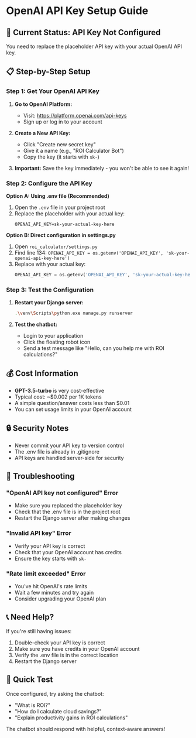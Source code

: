 # OpenAI API Key Setup Guide

## 🚨 Current Status: API Key Not Configured

You need to replace the placeholder API key with your actual OpenAI API key.

## 📋 Step-by-Step Setup

### Step 1: Get Your OpenAI API Key

1. **Go to OpenAI Platform:**
   - Visit: https://platform.openai.com/api-keys
   - Sign up or log in to your account

2. **Create a New API Key:**
   - Click "Create new secret key"
   - Give it a name (e.g., "ROI Calculator Bot")
   - Copy the key (it starts with `sk-`)

3. **Important:** Save the key immediately - you won't be able to see it again!

### Step 2: Configure the API Key

**Option A: Using .env file (Recommended)**

1. Open the `.env` file in your project root
2. Replace the placeholder with your actual key:
   ```
   OPENAI_API_KEY=sk-your-actual-key-here
   ```

**Option B: Direct configuration in settings.py**

1. Open `roi_calculator/settings.py`
2. Find line 134: `OPENAI_API_KEY = os.getenv('OPENAI_API_KEY', 'sk-your-openai-api-key-here')`
3. Replace with your actual key:
   ```python
   OPENAI_API_KEY = os.getenv('OPENAI_API_KEY', 'sk-your-actual-key-here')
   ```

### Step 3: Test the Configuration

1. **Restart your Django server:**
   ```bash
   .\venv\Scripts\python.exe manage.py runserver
   ```

2. **Test the chatbot:**
   - Login to your application
   - Click the floating robot icon
   - Send a test message like "Hello, can you help me with ROI calculations?"

## 💰 Cost Information

- **GPT-3.5-turbo** is very cost-effective
- Typical cost: ~$0.002 per 1K tokens
- A simple question/answer costs less than $0.01
- You can set usage limits in your OpenAI account

## 🔒 Security Notes

- Never commit your API key to version control
- The .env file is already in .gitignore
- API keys are handled server-side for security

## 🚨 Troubleshooting

### "OpenAI API key not configured" Error
- Make sure you replaced the placeholder key
- Check that the .env file is in the project root
- Restart the Django server after making changes

### "Invalid API key" Error
- Verify your API key is correct
- Check that your OpenAI account has credits
- Ensure the key starts with `sk-`

### "Rate limit exceeded" Error
- You've hit OpenAI's rate limits
- Wait a few minutes and try again
- Consider upgrading your OpenAI plan

## 📞 Need Help?

If you're still having issues:
1. Double-check your API key is correct
2. Make sure you have credits in your OpenAI account
3. Verify the .env file is in the correct location
4. Restart the Django server

## 🎯 Quick Test

Once configured, try asking the chatbot:
- "What is ROI?"
- "How do I calculate cloud savings?"
- "Explain productivity gains in ROI calculations"

The chatbot should respond with helpful, context-aware answers!
